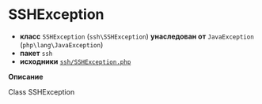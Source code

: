 # SSHException

- **класс** `SSHException` (`ssh\SSHException`) **унаследован от** `JavaException` (`php\lang\JavaException`)
- **пакет** `ssh`
- **исходники** [`ssh/SSHException.php`](./src/main/resources/JPHP-INF/sdk/ssh/SSHException.php)

**Описание**

Class SSHException